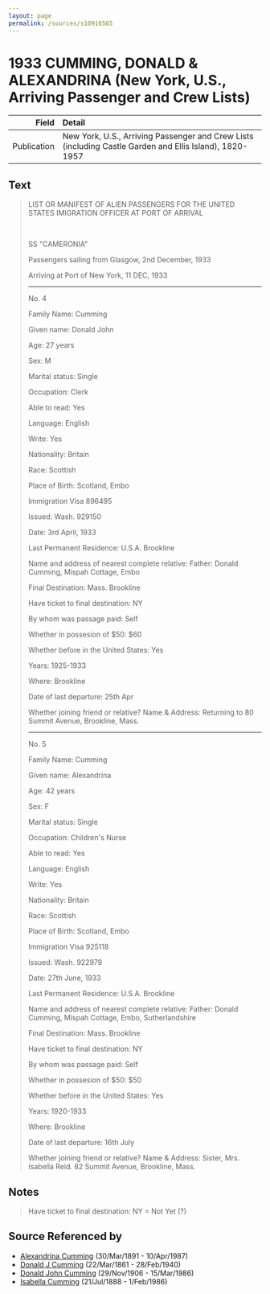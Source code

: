 ```yaml
---
layout: page
permalink: /sources/s10916565
---
```


# 1933 CUMMING, DONALD & ALEXANDRINA (New York, U.S., Arriving Passenger and Crew Lists)

Field | Detail
---:|:---
Publication | New York, U.S., Arriving Passenger and Crew Lists (including Castle Garden and Ellis Island), 1820-1957

## Text

> LIST OR MANIFEST OF ALIEN PASSENGERS FOR THE UNITED STATES IMIGRATION OFFICER AT PORT OF ARRIVAL
>
> <br/>
>
> SS "CAMERONIA"
>
> Passengers sailing from Glasgow, 2nd December, 1933
>
> Arriving at Port of New York, 11 DEC, 1933
>
> ---
>
> No. 4
>
> Family Name: Cumming
>
> Given name: Donald John
>
> Age: 27 years
>
> Sex: M
>
> Marital status: Single
>
> Occupation: Clerk
>
> Able to read: Yes
>
> Language: English
>
> Write: Yes
>
> Nationality: Britain
>
> Race: Scottish
>
> Place of Birth: Scotland, Embo
>
> Immigration Visa 896495
>
> Issued: Wash. 929150
>
> Date: 3rd April, 1933
>
> Last Permanent Residence: U.S.A. Brookline
>
> Name and address of nearest complete relative: Father: Donald Cumming, Mispah Cottage, Embo
>
> Final Destination: Mass. Brookline
>
> Have ticket to final destination: NY
>
> By whom was passage paid: Self
>
> Whether in possesion of $50: $60
>
> Whether before in the United States: Yes
>
> Years: 1925-1933
>
> Where: Brookline
>
> Date of last departure: 25th Apr
>
> Whether joining friend or relative? Name & Address: Returning to 80 Summit Avenue, Brookline, Mass.
>
> ---
>
> No. 5
>
> Family Name: Cumming
>
> Given name: Alexandrina
>
> Age: 42 years
>
> Sex: F
>
> Marital status: Single
>
> Occupation: Children's Nurse
>
> Able to read: Yes
>
> Language: English
>
> Write: Yes
>
> Nationality: Britain
>
> Race: Scottish
>
> Place of Birth: Scotland, Embo
>
> Immigration Visa 925118
>
> Issued: Wash. 922979
>
> Date: 27th June, 1933
>
> Last Permanent Residence: U.S.A. Brookline
>
> Name and address of nearest complete relative: Father: Donald Cumming, Mispah Cottage, Embo, Sutherlandshire
>
> Final Destination: Mass. Brookline
>
> Have ticket to final destination: NY
>
> By whom was passage paid: Self
>
> Whether in possesion of $50: $50
>
> Whether before in the United States: Yes
>
> Years: 1920-1933
>
> Where: Brookline
>
> Date of last departure: 16th July
>
> Whether joining friend or relative? Name & Address: Sister, Mrs. Isabella Reid. 82 Summit Avenue, Brookline, Mass.
>

## Notes

> Have ticket to final destination: NY = Not Yet (?)
>


## Source Referenced by

* [Alexandrina Cumming](../people/@57186713@-alexandrina-cumming-b1891-3-30-d1987-4-10.md) (30/Mar/1891 - 10/Apr/1987)
* [Donald J Cumming](../people/@20465544@-donald-j-cumming-b1861-3-22-d1940-2-28.md) (22/Mar/1861 - 28/Feb/1940)
* [Donald John Cumming](../people/@22331378@-donald-john-cumming-b1906-11-29-d1986-3-15.md) (29/Nov/1906 - 15/Mar/1986)
* [Isabella Cumming](../people/@84684994@-isabella-cumming-b1888-7-21-d1986-2-1.md) (21/Jul/1888 - 1/Feb/1986)
